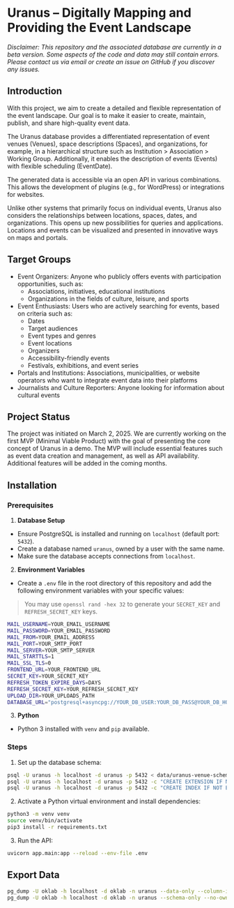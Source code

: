 # Uranus – Digitally Mapping and Providing the Event Landscape

_Disclaimer: This repository and the associated database are currently in a beta version. Some aspects of the code and data may still contain errors. Please contact us via email or create an issue on GitHub if you discover any issues._

## Introduction

With this project, we aim to create a detailed and flexible representation of the event landscape. Our goal is to make it easier to create, maintain, publish, and share high-quality event data.

The Uranus database provides a differentiated representation of event venues (Venues), space descriptions (Spaces), and organizations, for example, in a hierarchical structure such as Institution > Association > Working Group. Additionally, it enables the description of events (Events) with flexible scheduling (EventDate).

The generated data is accessible via an open API in various combinations. This allows the development of plugins (e.g., for WordPress) or integrations for websites.

Unlike other systems that primarily focus on individual events, Uranus also considers the relationships between locations, spaces, dates, and organizations. This opens up new possibilities for queries and applications. Locations and events can be visualized and presented in innovative ways on maps and portals.


## Target Groups
-	Event Organizers: Anyone who publicly offers events with participation opportunities, such as:
	-	Associations, initiatives, educational institutions
	-	Organizations in the fields of culture, leisure, and sports
-	Event Enthusiasts: Users who are actively searching for events, based on criteria such as:
	-	Dates
	-	Target audiences
	-	Event types and genres
	-	Event locations
	-	Organizers
	-	Accessibility-friendly events
	-	Festivals, exhibitions, and event series
-	Portals and Institutions: Associations, municipalities, or website operators who want to integrate event data into their platforms
- Journalists and Culture Reporters: Anyone looking for information about cultural events


## Project Status

The project was initiated on March 2, 2025. We are currently working on the first MVP (Minimal Viable Product) with the goal of presenting the core concept of Uranus in a demo. The MVP will include essential features such as event data creation and management, as well as API availability. Additional features will be added in the coming months.


## Installation

### Prerequisites

1. **Database Setup**

- Ensure PostgreSQL is installed and running on `localhost` (default port: `5432`).
- Create a database named `uranus`, owned by a user with the same name.
- Make sure the database accepts connections from `localhost`.

2. **Environment Variables**

- Create a `.env` file in the root directory of this repository and add the following environment variables with your specific values:

> You may use `openssl rand -hex 32` to generate your `SECRET_KEY` and `REFRESH_SECRET_KEY` keys.

```sh
MAIL_USERNAME=YOUR_EMAIL_USERNAME
MAIL_PASSWORD=YOUR_EMAIL_PASSWORD
MAIL_FROM=YOUR_EMAIL_ADDRESS
MAIL_PORT=YOUR_SMTP_PORT
MAIL_SERVER=YOUR_SMTP_SERVER
MAIL_STARTTLS=1
MAIL_SSL_TLS=0
FRONTEND_URL=YOUR_FRONTEND_URL
SECRET_KEY=YOUR_SECRET_KEY
REFRESH_TOKEN_EXPIRE_DAYS=DAYS
REFRESH_SECRET_KEY=YOUR_REFRESH_SECRET_KEY
UPLOAD_DIR=YOUR_UPLOADS_PATH
DATABASE_URL="postgresql+asyncpg://YOUR_DB_USER:YOUR_DB_PASS@YOUR_DB_HOST:YOUR_DB_PORT/YOUR_DB_NAME"
```

3. **Python**

- Python 3 installed with `venv` and `pip` available.

### Steps

1. Set up the database schema:

```sh
psql -U uranus -h localhost -d uranus -p 5432 < data/uranus-venue-schema.sql
psql -U uranus -h localhost -d uranus -p 5432 -c "CREATE EXTENSION IF NOT EXISTS pg_trgm"
psql -U uranus -h localhost -d uranus -p 5432 -c "CREATE INDEX IF NOT EXISTS venue_name_gin_idx ON uranus.venue USING gin (LOWER(name) gin_trgm_ops)"
```

2. Activate a Python virtual environment and install dependencies:

```sh
python3 -m venv venv
source venv/bin/activate
pip3 install -r requirements.txt
```

3. Run the API:

```sh
uvicorn app.main:app --reload --env-file .env
```

## Export Data

```sh
pg_dump -U oklab -h localhost -d oklab -n uranus --data-only --column-inserts --no-owner --no-comments --verbose -f uranus_data_dump.sql
pg_dump -U oklab -h localhost -d oklab -n uranus --schema-only --no-owner --no-comments --verbose -f uranus_schema_dump.sql
```
